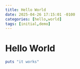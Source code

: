 ```yaml
---
title: Hello World
date: 2025-04-26 17:15:01 -0100
categories: [hello,world]
tags: [initial,demo]
---
```


# Hello World

```ruby
puts "it works"
```